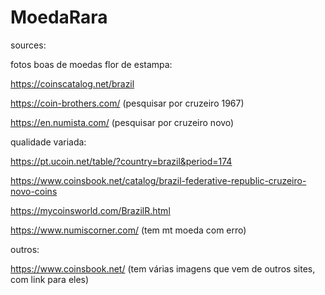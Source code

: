 # MoedaRara


sources:


fotos boas de moedas flor de estampa:

https://coinscatalog.net/brazil

https://coin-brothers.com/ (pesquisar por cruzeiro 1967)

https://en.numista.com/ (pesquisar por cruzeiro novo)





qualidade variada:

https://pt.ucoin.net/table/?country=brazil&period=174

https://www.coinsbook.net/catalog/brazil-federative-republic-cruzeiro-novo-coins

https://mycoinsworld.com/BrazilR.html

https://www.numiscorner.com/ (tem mt moeda com erro)




outros:

https://www.coinsbook.net/ (tem várias imagens que vem de outros sites, com link para eles)


